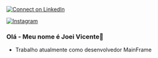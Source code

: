 [![Connect on LinkedIn](https://img.shields.io/badge/LinkedIn-0077B5?style=for-the-badge&logo=linkedin&logoColor=white)](https://www.linkedin.com/in/joei-lorenti-9a4b17162?lipi=urn%3Ali%3Apage%3Ad_flagship3_profile_view_base_contact_details%3BLiA9fGZFSRSuKGP8Y3%2BgwA%3D%3D)

[![Instagram](https://img.shields.io/badge/Instagram-E4405F?style=for-the-badge&logo=instagram&logoColor=white)](https://www.instagram.com/joeivicente/)


### Olá  - Meu nome é Joei Vicente👋

- Trabalho atualmente como desenvolvedor MainFrame



   
<!--
**Joei-Vicente/Joei-Vicente** is a ✨ _special_ ✨ repository because its `README.md` (this file) appears on your GitHub profile.

Here are some ideas to get you started:

- 🔭 I’m currently working on ...
- 🌱 I’m currently learning ...
- 👯 I’m looking to collaborate on ...
- 🤔 I’m looking for help with ...
- 💬 Ask me about ...
- 📫 How to reach me: ...
- 😄 Pronouns: ...
- ⚡ Fun fact: ...
-->
